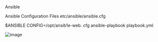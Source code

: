 Ansible

Ansible Configuration Files
etc/ansible/ansible.cfg

$ANSIBLE CONFIG=/opt/ansib1e-web. cfg ansible-playbook playbook.yml

![image](https://github.com/user-attachments/assets/c39d5cb1-02a5-4a1e-955b-daf6be245bc5)
